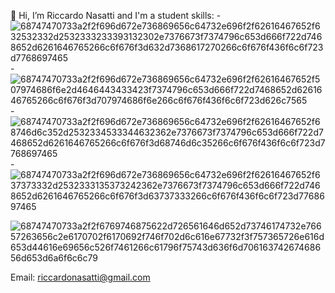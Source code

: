 👋 Hi, I’m Riccardo Nasatti and I'm a student
skills:
-![68747470733a2f2f696d672e736869656c64732e696f2f62616467652f632532332d2532333233393132302e7376673f7374796c653d666f722d7468652d6261646765266c6f676f3d632d7368617270266c6f676f436f6c6f723d7768697465](https://user-images.githubusercontent.com/101860734/194587110-f88141e0-1874-4606-96c4-794834472837.svg)
-![68747470733a2f2f696d672e736869656c64732e696f2f62616467652f507974686f6e2d4646443433423f7374796c653d666f722d7468652d6261646765266c6f676f3d707974686f6e266c6f676f436f6c6f723d626c7565](https://user-images.githubusercontent.com/101860734/194587130-21fc2147-8700-4628-80cd-b56494d6a9aa.svg)
-![68747470733a2f2f696d672e736869656c64732e696f2f62616467652f68746d6c352d2532334533344632362e7376673f7374796c653d666f722d7468652d6261646765266c6f676f3d68746d6c35266c6f676f436f6c6f723d7768697465](https://user-images.githubusercontent.com/101860734/194587148-4af65254-6156-4403-a5db-3a02be897813.svg)
-![68747470733a2f2f696d672e736869656c64732e696f2f62616467652f637373332d2532333135373242362e7376673f7374796c653d666f722d7468652d6261646765266c6f676f3d63737333266c6f676f436f6c6f723d7768697465](https://user-images.githubusercontent.com/101860734/194587157-82cd0f45-a0c8-4dad-be6d-e6a42cd3ba45.svg)

![68747470733a2f2f6769746875622d726561646d652d73746174732e76657263656c2e6170702f6170692f746f702d6c616e67732f3f757365726e616d653d44616e69656c526f7461266c61796f75743d636f6d70616374267468656d653d6a6f6c6c79](https://user-images.githubusercontent.com/101860734/194586477-a71a6c28-067f-44b7-8c6d-063863b1eceb.svg)

Email: riccardonasatti@gmail.com
